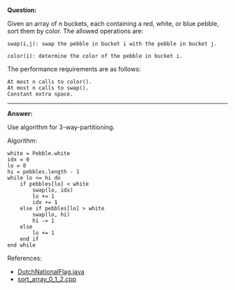 **Question:**

Given an array of n buckets, each containing a red, white, or blue pebble, sort them by color. The allowed operations are:

    swap(i,j): swap the pebble in bucket i with the pebble in bucket j.
    
    color(i): determine the color of the pebble in bucket i.

The performance requirements are as follows:

    At most n calls to color().
    At most n calls to swap().
    Constant extra space.

---

**Answer:**

Use algorithm for 3-way-partitioning.

Algorithm:
    
    white = Pebble.white
    idx = 0
    lo = 0
    hi = pebbles.length - 1
    while lo <= hi do
        if pebbles[lo] < white 
            swap(lo, idx)
            lo += 1
            idx += 1
        else if pebbles[lo] > white 
            swap(lo, hi)
            hi -= 1
        else
            lo += 1
        end if
    end while
        
References: 

* [DutchNationalFlag.java](https://github.com/10adnan75/DSA/blob/main/Algorithms/Arrays/DutchNationalFlag.java)
* [sort_array_0_1_2.cpp](https://github.com/10adnan75/DSA/blob/main/Algorithms/Arrays/sort_array_0_1_2.cpp)
